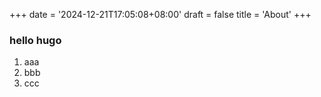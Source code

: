 +++
date = '2024-12-21T17:05:08+08:00'
draft = false
title = 'About'
+++


### hello hugo

1. aaa
2. bbb
3. ccc
